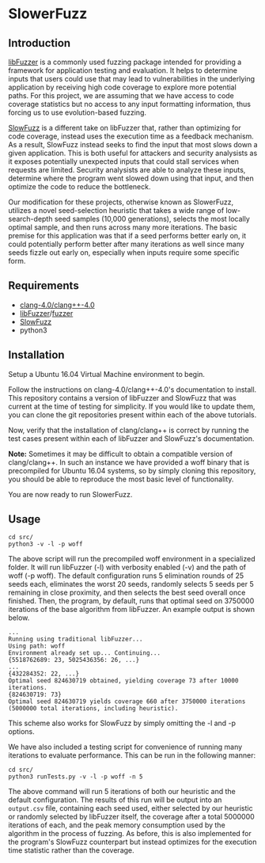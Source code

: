 # SlowerFuzz

## Introduction

[libFuzzer](https://llvm.org/docs/LibFuzzer.html) is a commonly used fuzzing package intended for providing a framework for application testing and evaluation. It helps to determine inputs that users could use that may lead to vulnerabilities in the underlying application by receiving high code coverage to explore more potential paths. For this project, we are assuming that we have access to code coverage statistics but no access to any input formatting information, thus forcing us to use evolution-based fuzzing. 

[SlowFuzz](https://arxiv.org/pdf/1708.08437.pdf) is a different take on libFuzzer that, rather than optimizing for code coverage, instead uses the execution time as a feedback mechanism. As a result, SlowFuzz instead seeks to find the input that most slows down a given application. This is both useful for attackers and security analysists as it exposes potentially unexpected inputs that could stall services when requests are limited. Security analysists are able to analyze these inputs, determine where the program went slowed down using that input, and then optimize the code to reduce the bottleneck.

Our modification for these projects, otherwise known as SlowerFuzz, utilizes a novel seed-selection heuristic that takes a wide range of low-search-depth seed samples (10,000 generations), selects the most locally optimal sample, and then runs across many more iterations. The basic premise for this application was that if a seed performs better early on, it could potentially perform better after many iterations as well since many seeds fizzle out early on, especially when inputs require some specific form. 

## Requirements
- [clang-4.0/clang++-4.0](https://releases.llvm.org/4.0.0/tools/clang/docs/ReleaseNotes.html)
- [libFuzzer](https://github.com/google/fuzzing)/[fuzzer](https://github.com/google/fuzzing/blob/master/tutorial/libFuzzerTutorial.md)
- [SlowFuzz](https://github.com/nettrino/slowfuzz)
- python3

## Installation

Setup a Ubuntu 16.04 Virtual Machine environment to begin. 

Follow the instructions on clang-4.0/clang++-4.0's documentation to install. This repository contains a version of libFuzzer and SlowFuzz that was current at the time of testing for simplicity. If you would like to update them, you can clone the git repositories present within each of the above tutorials.

Now, verify that the installation of clang/clang++ is correct by running the test cases present within each of libFuzzer and SlowFuzz's documentation.

**Note:** Sometimes it may be difficult to obtain a compatible version of clang/clang++. In such an instance we have provided a woff binary that is precompiled for Ubuntu 16.04 systems, so by simply cloning this repository, you should be able to reproduce the most basic level of functionality.

You are now ready to run SlowerFuzz.

## Usage

```
cd src/
python3 -v -l -p woff
```

The above script will run the precompiled woff environment in a specialized folder. It will run libFuzzer (-l) with verbosity enabled (-v) and the path of woff (-p woff). The default configuration runs 5 elimination rounds of 25 seeds each, eliminates the worst 20 seeds, randomly selects 5 seeds per 5 remaining in close proximity, and then selects the best seed overall once finished. Then, the program, by default, runs that optimal seed on 3750000 iterations of the base algorithm from libFuzzer. An example output is shown below.

```
...
Running using traditional libFuzzer...
Using path: woff
Environment already set up... Continuing... 
{5518762689: 23, 5025436356: 26, ...}
...
{432284352: 22, ...}
Optimal seed 824630719 obtained, yielding coverage 73 after 10000 iterations.
{824630719: 73}
Optimal seed 824630719 yields coverage 660 after 3750000 iterations (5000000 total iterations, including heuristic).
```

This scheme also works for SlowFuzz by simply omitting the -l and -p options. 

We have also included a testing script for convenience of running many iterations to evaluate performance. This can be run in the following manner:

```
cd src/
python3 runTests.py -v -l -p woff -n 5
```

The above command will run 5 iterations of both our heuristic and the default configuration. The results of this run will be output into an `output.csv` file, containing each seed used, either selected by our heuristic or randomly selected by libFuzzer itself, the coverage after a total 5000000 iterations of each, and the peak memory consumption used by the algorithm in the process of fuzzing. As before, this is also implemented for the program's SlowFuzz counterpart but instead optimizes for the execution time statistic rather than the coverage.
